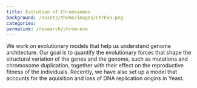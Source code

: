 ```yaml
---
title: Evolution of Chromosomes
background: /assets/theme/images/ChrEvo.png
categories: 
permalink: /research/chrom-evo
---
```


We work on evolutionary models that help us understand genome architecture. Our goal is to quantify the evolutionary forces that shape the structural variation of the genes and the genome, such as mutations and chromosome duplication, together with their effect on the reproductive fitness of the individuals. Recently, we have also set up a model that accounts for the aquisition and loss of DNA replication origins in Yeast.
